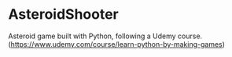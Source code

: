 # AsteroidShooter
Asteroid game built with Python, following a Udemy course. (https://www.udemy.com/course/learn-python-by-making-games)
